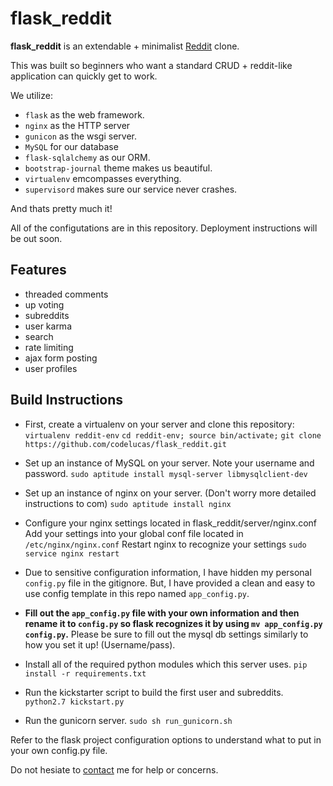 flask\_reddit
=============

**flask_reddit** is an extendable + minimalist [Reddit](http://reddit.com) clone.

This was built so beginners who want a standard CRUD + reddit-like application
can quickly get to work.

We utilize: 
- `flask` as the web framework.
- `nginx` as the HTTP server  
- `gunicon` as the wsgi server.
- `MySQL` for our database 
- `flask-sqlalchemy` as our ORM.
- `bootstrap-journal` theme makes us beautiful.
- `virtualenv` emcompasses everything. 
- `supervisord` makes sure our service never crashes.

And thats pretty much it!

All of the configutations are in this repository. Deployment instructions 
will be out soon.

Features
--------
- threaded comments
- up voting
- subreddits
- user karma
- search
- rate limiting
- ajax form posting
- user profiles

Build Instructions
------------------

- First, create a virtualenv on your server and clone this repository:
`virtualenv reddit-env`
`cd reddit-env; source bin/activate;`
`git clone https://github.com/codelucas/flask_reddit.git`

- Set up an instance of MySQL on your server. Note your username and password.
`sudo aptitude install mysql-server libmysqlclient-dev`

- Set up an instance of nginx on your server. (Don't worry more detailed instructions to com)
`sudo aptitude install nginx`

- Configure your nginx settings located in flask\_reddit/server/nginx.conf
Add your settings into your global conf file located in `/etc/nginx/nginx.conf`
Restart nginx to recognize your settings `sudo service nginx restart`

- Due to sensitive configuration information, I have hidden my personal
`config.py` file in the gitignore. But, I have provided a clean and easy
to use config template in this repo named `app_config.py`. 

- **Fill out the `app_config.py` file with your own information and then rename it to
`config.py` so flask recognizes it by using `mv app_config.py config.py`.**
Please be sure to fill out the mysql db settings similarly to how you set it up! (Username/pass).

- Install all of the required python modules which this server uses.
`pip install -r requirements.txt`

- Run the kickstarter script to build the first user and subreddits.
`python2.7 kickstart.py`

- Run the gunicorn server.
`sudo sh run_gunicorn.sh`

Refer to the flask project configuration options to understand what to put in your own
config.py file.

Do not hesiate to <a href="http://codelucas.com">contact</a> me <Lucas Ou-Yang> for help or concerns.

